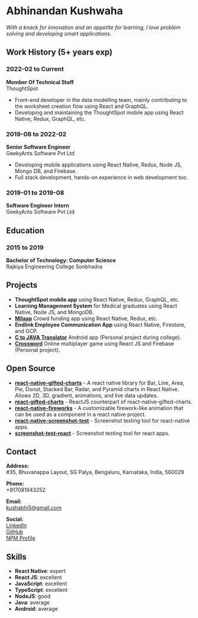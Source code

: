 # Abhinandan Kushwaha

*With a knack for innovation and an appetite for learning, I love problem solving and developing smart applications.*

## Work History (5+ years exp)

### 2022-02 to Current
**Member Of Technical Staff**  
ThoughtSpot
- Front-end developer in the data modelling team, mainly contributing to the worksheet creation flow using React and GraphQL.
- Developing and maintaining the ThoughtSpot mobile app using React Native, Redux, GraphQL, etc.

### 2019-08 to 2022-02
**Senior Software Engineer**  
GeekyAnts Software Pvt Ltd
- Developing mobile applications using React Native, Redux, Node JS, Mongo DB, and Firebase.
- Full stack development, hands-on experience in web development too.

### 2019-01 to 2019-08
**Software Engineer Intern**  
GeekyAnts Software Pvt Ltd

## Education

### 2015 to 2019
**Bachelor of Technology: Computer Science**  
Rajkiya Engineering College Sonbhadra

## Projects
- **ThoughtSpot mobile app** using React Native, Redux, GraphQL, etc.
- **Learning Management System** for Medical graduates using React Native, Node JS, and MongoDB.
- **[Milaap](https://start.milaap.org/)** Crowd funding app using React Native, Redux, etc.
- **Endlink Employee Communication App** using React Native, Firestore, and GCP.
- **[C to JAVA Translator](https://play.google.com/store/apps/details?id=com.ctranslator.abhinandan.ctojavatranslator&hl=en_IN&gl=US)** Android app (Personal project during college).
- **[Crossword](https://crosswordgame.web.app/)** Online multiplayer game using React JS and Firebase (Personal project).

## Open Source
- **[react-native-gifted-charts](https://www.npmjs.com/package/react-native-gifted-charts)** - A react native library for Bar, Line, Area, Pie, Donut, Stacked Bar, Radar, and Pyramid charts in React Native. Allows 2D, 3D, gradient, animations, and live data updates.
- **[react-gifted-charts](https://www.npmjs.com/package/react-gifted-charts)** - ReactJS counterpart of react-native-gifted-charts.
- **[react-native-fireworks](https://github.com/Abhinandan-Kushwaha/Fireworks)** - A customizable firework-like animation that can be used as a component in a react native project.
- **[react-native-screenshot-test](https://github.com/Abhinandan-Kushwaha/react-native-screenshot-test)** - Screenshot testing tool for react-native apps.
- **[screenshot-test-react](https://github.com/Abhinandan-Kushwaha/screenshot-test-react)** - Screenshot testing tool for react apps.

## Contact
**Address:**  
#35, Bhuvanappa Layout, SG Palya, Bengaluru, Karnataka, India, 560029  

**Phone:**  
+917081943252  

**Email:**  
kushabhi5@gmail.com  

**Social:**  
[LinkedIn](https://www.linkedin.com/in/abhinandan-kushwaha-42a15417a/)  
[GitHub](https://github.com/Abhinandan-Kushwaha)  
[NPM Profile](https://www.npmjs.com/~ak_97)  

## Skills
- **React Native**: expert
- **React JS**: excellent
- **JavaScript**: excellent
- **TypeScript**: excellent
- **NodeJS**: good
- **Java**: average
- **Android**: average